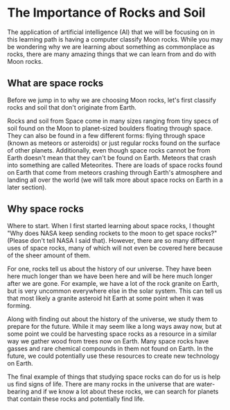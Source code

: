 # The Importance of Rocks and Soil

The application of artificial intelligence (AI) that we will be focusing on in this learning path is having a computer classify Moon rocks. While you may be wondering why we are learning about something as commonplace as rocks, there are many amazing things that we can learn from and do with Moon rocks.

## What are space rocks

Before we jump in to why we are choosing Moon rocks, let's first classify rocks and soil that don't originate from Earth. 

Rocks and soil from Space come in many sizes ranging from tiny specs of soil found on the Moon to planet-sized boulders floating through space. They can also be found in a few different forms: flying through space (known as meteors or asteroids) or just regular rocks found on the surface of other planets. Additionally, even though space rocks cannot be from Earth doesn't mean that they can't be found on Earth. Meteors that crash into something are called Meteorites. There are loads of space rocks found on Earth that come from meteors crashing through Earth's atmosphere and landing all over the world (we will talk more about space rocks on Earth in a later section).

## Why space rocks

Where to start. When I first started learning about space rocks, I thought "Why does NASA keep sending rockets to the moon to get space rocks?" (Please don't tell NASA I said that). However, there are so many different uses of space rocks, many of which will not even be covered here because of the sheer amount of them.

For one, rocks tell us about the history of our universe. They have been here much longer than we have been here and will be here much longer after we are gone. For example, we have a lot of the rock granite on Earth, but is very uncommon everywhere else in the solar system. This can tell us that most likely a granite asteroid hit Earth at some point when it was forming.

Along with finding out about the history of the universe, we study them to prepare for the future. While it may seem like a long ways away now, but at some point we could be harvesting space rocks as a resource in a similar way we gather wood from trees now on Earth. Many space rocks have gasses and rare chemical compounds in them not found on Earth. In the future, we could potentially use these resources to create new technology on Earth.

The final example of things that studying space rocks can do for us is help us find signs of life. There are many rocks in the universe that are water-bearing and if we know a lot about these rocks, we can search for planets that contain these rocks and potentially find life.
